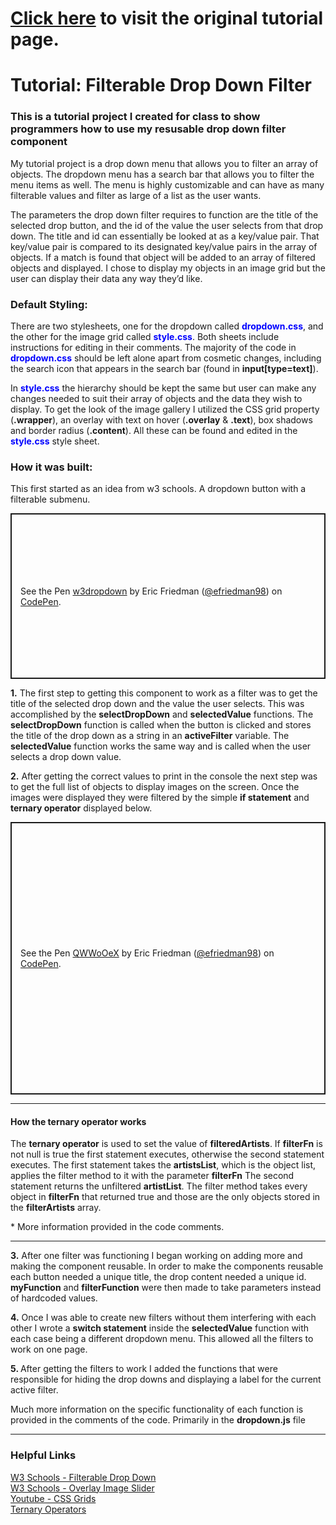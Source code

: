 <h1><a href="http://cis-linux2.temple.edu:8080/FA19_3344_tug45244/Tutorial/index.html" target="_blank">Click here</a> to visit the original tutorial page.</p></h1>

<h1>Tutorial: Filterable Drop Down Filter</h1>
<h3>This is a tutorial project I created for class to show programmers how to use my resusable drop down filter component</h3>

<p>My tutorial project is a drop down menu that allows you to filter an array of objects. The dropdown menu has a search bar that allows you to filter the menu items as well. The menu is highly customizable and can have as many filterable values and filter as large of a list as the user wants.</p>

<p>The parameters the drop down filter requires to function are the title of the selected drop button, and the id of the value the user selects from that drop down. The title and id can essentially be looked at as a key/value pair. That key/value pair is compared to its designated key/value pairs in the array of objects. If a match is found that object will be added to an array of filtered objects and displayed. I chose to display my objects in an image grid but the user can display their data any way they’d like.</p>

 <h3>Default Styling:</h3>
<p>
There are two stylesheets, one for the dropdown called <b style="color:blue">dropdown.css</b>, and the other for the image grid called <b style="color:blue">style.css</b>. Both sheets include instructions for editing in their comments. The majority of the code in <b style="color:blue">dropdown.css</b> should be left alone apart from cosmetic changes, including the search icon that appears in the search bar (found in <b>input[type=text]</b>). 
</p>
<p>
In <b style="color:blue">style.css</b> the hierarchy should be kept the same but user can make any changes needed to suit their array of objects and the data they wish to display. To get the look of the image gallery I utilized the CSS grid property (<b>.wrapper</b>), an overlay with text on hover (<b>.overlay</b> & <b>.text</b>), box shadows and border radius (<b>.content</b>). All these can be found and edited in the <b style="color:blue">style.css</b> style sheet.
</p>
<h3>How it was built:</h3>
<p>
This first started as an idea from w3 schools. A dropdown button with a filterable submenu.
</p>
<p class="codepen" data-height="265" data-theme-id="default" data-default-tab="css,result" data-user="efriedman98" data-slug-hash="WNNmdqx" style="height: 265px; box-sizing: border-box; display: flex; align-items: center; justify-content: center; border: 2px solid; margin: 1em 0; padding: 1em;" data-pen-title="w3dropdown">
<span>See the Pen <a href="https://codepen.io/efriedman98/pen/WNNmdqx">w3dropdown</a> by Eric Friedman (<a href="https://codepen.io/efriedman98">@efriedman98</a>) on <a href="https://codepen.io">CodePen</a>.</span>
</p>
        <p>
            <b>1.</b> The first step to getting this component to work as a filter was to get the title of the selected drop down and the value the user selects. This was accomplished by the <b>selectDropDown</b> and <b>selectedValue</b> functions. The <b>selectDropDown</b> function is called when the button is clicked and stores the title of the drop down as a string in an <b>activeFilter</b> variable. The <b>selectedValue</b> function works the same way and is called when the user selects a drop down value.
        </p>
        <p>
            <b>2.</b> After getting the correct values to print in the console the next step was to get the full list of objects to display images on the screen. Once the images were displayed they were filtered by the simple <b>if statement</b> and <b>ternary operator</b> displayed below.
        </p>
      <div class='code'>
            <p class="codepen" data-height="436" data-theme-id="default" data-default-tab="js,result" data-user="efriedman98" data-slug-hash="QWWoOeX" style="height: 436px; box-sizing: border-box; display: flex; align-items: center; justify-content: center; border: 2px solid; margin: 1em 0; padding: 1em;" data-pen-title="QWWoOeX">
                <span>See the Pen <a href="https://codepen.io/efriedman98/pen/QWWoOeX">
                        QWWoOeX</a> by Eric Friedman (<a href="https://codepen.io/efriedman98">@efriedman98</a>)
                    on <a href="https://codepen.io">CodePen</a>.</span>
            </p>
             <hr>
        <h4>How the ternary operator works</h4>
        <p>
            The <b>ternary operator</b> is used to set the value of <b>filteredArtists</b>. If <b>filterFn</b> is not null is true the first statement executes, otherwise the second statement executes. The first statement takes the <b>artistsList</b>, which is the object list, applies the filter method to it with the parameter <b>filterFn</b>
            The second statement returns the unfiltered <b>artistList</b>. The filter method takes every object in <b>filterFn</b> that returned true and those are the only objects stored in the <b>filterArtists</b> array.
        </p>
        <p>* More information provided in the code comments.</p>
        <hr>
        <p>
            <b>3.</b> After one filter was functioning I began working on adding more and making the component reusable. In order to make the components reusable each button needed a unique title, the drop content needed a unique id. <b>myFunction</b> and <b>filterFunction</b> were then made to take parameters instead of hardcoded values.
        </p>
 <p><b>4.</b> Once I was able to create new filters without them interfering with each other I wrote a <b>switch statement</b> inside the <b>selectedValue</b> function with each case being a different dropdown menu. This allowed all the filters to work on one page.</p>
 <p><b>5. </b>After getting the filters to work I added the functions that were responsible for hiding the drop downs and displaying a label for the current active filter.</p>
        <p>
            Much more information on the specific functionality of each function is provided in the comments of the code. Primarily in the <b>dropdown.js</b> file
        </p>
               <hr>
        <h3>Helpful Links</h3>
        <p>
            <a href="https://www.w3schools.com/howto/howto_js_filter_dropdown.asp" target="_blank">W3 Schools - Filterable Drop Down</a><br>
            <a href="https://www.w3schools.com/howto/howto_css_image_overlay_slide.asp" target="_blank">W3 Schools - Overlay Image Slider</a><br>
            <a href="https://www.youtube.com/watch?v=jV8B24rSN5o" target="_blank">Youtube - CSS Grids</a><br>
            <a href="https://developer.mozilla.org/en-US/docs/Web/JavaScript/Reference/Operators/Conditional_Operator" target="_blank">Ternary Operators</a>
        </p>

       
